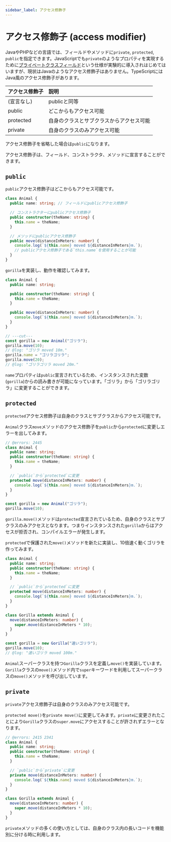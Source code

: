 ```yaml
---
sidebar_label: アクセス修飾子
---
```


# アクセス修飾子 (access modifier)

JavaやPHPなどの言語では、フィールドやメソッドに`private`, `protected`, `public`を指定できます。JavaScriptでも`private`のようなプロパティを実現するために[プライベートクラスフィールド](https://developer.mozilla.org/ja/docs/Web/JavaScript/Reference/Classes/Private_class_fields)という仕様が実験的に導入されはじめてはいますが、現状はJavaのようなアクセス修飾子はありません。TypeScriptにはJava風のアクセス修飾子があります。

| アクセス修飾子 | 説明                                     |
| :------------- | :--------------------------------------- |
| (宣言なし)     | publicと同等                             |
| public         | どこからもアクセス可能                   |
| protected      | 自身のクラスとサブクラスからアクセス可能 |
| private        | 自身のクラスのみアクセス可能             |

アクセス修飾子を省略した場合は`public`になります。

アクセス修飾子は、フィールド、コンストラクタ、メソッドに宣言することができます。

## `public`

`public`アクセス修飾子はどこからもアクセス可能です。

```typescript
class Animal {
  public name: string; // フィールドにpublicアクセス修飾子

  // コンストラクターにpublicアクセス修飾子
  public constructor(theName: string) {
    this.name = theName;
  }

  // メソッドにpublicアクセス修飾子
  public move(distanceInMeters: number) {
    console.log(`${this.name} moved ${distanceInMeters}m.`);
    // publicアクセス修飾子である`this.name`を使用することが可能
  }
}
```

`gorilla`を実装し、動作を確認してみます。

```typescript twoslash
class Animal {
  public name: string;

  public constructor(theName: string) {
    this.name = theName;
  }

  public move(distanceInMeters: number) {
    console.log(`${this.name} moved ${distanceInMeters}m.`);
  }
}

// ---cut---
const gorilla = new Animal("ゴリラ");
gorilla.move(10);
// @log: "ゴリラ moved 10m."
gorilla.name = "ゴリラゴリラ";
gorilla.move(20);
// @log: "ゴリラゴリラ moved 20m."
```

`name`プロパティは`public`宣言されているため、インスタンスされた変数(`gorilla`)からの読み書きが可能になっています。「ゴリラ」から「ゴリラゴリラ」に変更することができます。

## `protected`

`protected`アクセス修飾子は自身のクラスとサブクラスからアクセス可能です。

`Animal`クラス`move`メソッドのアクセス修飾子を`public`から`protected`に変更しエラーを出してみます。

```typescript twoslash
// @errors: 2445
class Animal {
  public name: string;
  public constructor(theName: string) {
    this.name = theName;
  }

  // `public`から`protected`に変更
  protected move(distanceInMeters: number) {
    console.log(`${this.name} moved ${distanceInMeters}m.`);
  }
}

const gorilla = new Animal("ゴリラ");
gorilla.move(10);
```

`gorilla.move()`メソッドは`protected`宣言されているため、自身のクラスとサブクラスのみアクセスとなります。つまりインスタンスされた`gorilla`からはアクセスが拒否され、コンパイルエラーが発生します。

`protected`で保護された`move()`メソッドを新たに実装し、10倍速く動くゴリラを作ってみます。

```typescript twoslash
class Animal {
  public name: string;
  public constructor(theName: string) {
    this.name = theName;
  }

  // `public`から`protected`に変更
  protected move(distanceInMeters: number) {
    console.log(`${this.name} moved ${distanceInMeters}m.`);
  }
}

class Gorilla extends Animal {
  move(distanceInMeters: number) {
    super.move(distanceInMeters * 10);
  }
}

const gorilla = new Gorilla("速いゴリラ");
gorilla.move(10);
// @log: "速いゴリラ moved 100m."
```

`Animal`スーパークラスを持つ`Gorilla`クラスを定義し`move()`を実装しています。`Gorilla`クラスの`move()`メソッド内で`super`キーワードを利用してスーパークラスの`move()`メソッドを呼び出しています。

## `private`

`private`アクセス修飾子は自身のクラスのみアクセス可能です。

`protected move()`を`private move()`に変更してみます。`private`に変更されたことにより`Gorilla`クラスの`super.move`にアクセスすることが許されずエラーとなります。

```typescript twoslash
// @errors: 2415 2341
class Animal {
  public name: string;
  public constructor(theName: string) {
    this.name = theName;
  }

  // `public`から`private`に変更
  private move(distanceInMeters: number) {
    console.log(`${this.name} moved ${distanceInMeters}m.`);
  }
}

class Gorilla extends Animal {
  move(distanceInMeters: number) {
    super.move(distanceInMeters * 10);
  }
}
```

`private`メソッドの多くの使い方としては、自身のクラス内の長いコードを機能別に分ける時に利用します。
